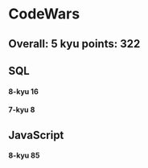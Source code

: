 # CodeWars
##  Overall: 5 kyu	 points: 322
## SQL
#### 8-kyu	16 
#### 7-kyu	8

## JavaScript
#### 8-kyu	85

